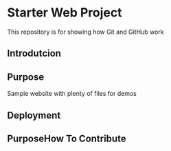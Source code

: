 # Starter Web Project

This repository is for showing how Git and GitHub work

## Introdutcion

## Purpose

Sample website with plenty of files for demos

## Deployment

## PurposeHow To Contribute